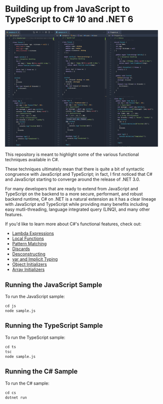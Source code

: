 # Building up from JavaScript to TypeScript to C# 10 and .NET 6

![JS vs TS vs CS](./js-ts-csharp.png)

This repository is meant to highlight some of the various functional techniques available in C#.

These techniques ultimately mean that there is quite a bit of syntactic congruence with JavaScript and TypeScript; in fact, I first noticed that C# and JavaScript starting to converge around the release of .NET 3.0.

For many developers that are ready to extend from JavaScript and TypeScript on the backend to a more secure, performant, and robust backend runtime, C# on .NET is a natural extension as it has a clear lineage with JavaScript and TypeScript while providing many benefits including easy mutli-threading, language integrated query (LINQ), and many other features.

If you'd like to learn more about C#'s functional features, check out:

- [Lambda Expressions](https://docs.microsoft.com/en-us/dotnet/csharp/language-reference/operators/lambda-expressions)
- [Local Functions](https://docs.microsoft.com/en-us/dotnet/csharp/programming-guide/classes-and-structs/local-functions)
- [Pattern Matching](https://docs.microsoft.com/en-us/dotnet/csharp/fundamentals/functional/pattern-matching)
- [Discards](https://docs.microsoft.com/en-us/dotnet/csharp/fundamentals/functional/discards)
- [Desconstructing](https://docs.microsoft.com/en-us/dotnet/csharp/fundamentals/functional/deconstruct)
- [var and Implicit Typing](https://docs.microsoft.com/en-us/dotnet/csharp/language-reference/keywords/var)
- [Object Initializers](https://docs.microsoft.com/en-us/dotnet/csharp/programming-guide/classes-and-structs/how-to-initialize-objects-by-using-an-object-initializer)
- [Array Initializers](https://docs.microsoft.com/en-us/dotnet/csharp/programming-guide/arrays/single-dimensional-arrays)

## Running the JavaScript Sample

To run the JavaScript sample:

```
cd js
node sample.js
```

## Running the TypeScript Sample

To run the TypeScript sample:

```
cd ts
tsc
node sample.js
```

## Running the C# Sample

To run the C# sample:

```
cd cs
dotnet run
```